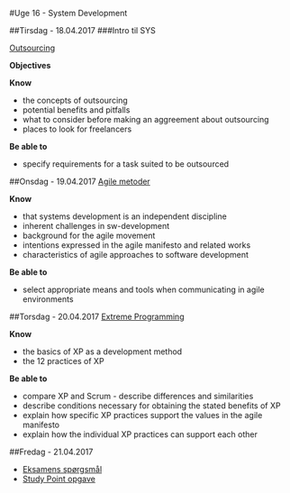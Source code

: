#Uge 16 - System Development

##Tirsdag - 18.04.2017
###Intro til SYS

[Outsourcing](Outsourcing.md)

**Objectives**

**Know**
- the concepts of outsourcing
- potential benefits and pitfalls
- what to consider before making an aggreement about outsourcing
- places to look for freelancers

**Be able to**
- specify requirements for a task suited to be outsourced


##Onsdag - 19.04.2017
[Agile metoder](https://github.com/CphBusCosSem3/week11-System_Development/blob/master/Agile_metoder.md)

**Know**
- that systems development is an independent discipline
- inherent challenges in sw-development
- background for the agile movement
- intentions expressed in the agile manifesto and related works
- characteristics of agile approaches to software development

**Be able to**
- select appropriate means and tools when communicating in agile environments

##Torsdag - 20.04.2017
[Extreme Programming](https://github.com/CphBusCosSem3/week11-System_Development/blob/master/xp.md)

**Know**
- the basics of XP as a development method
- the 12 practices of XP

**Be able to**
- compare XP and Scrum - describe differences and similarities
- describe conditions necessary for obtaining the stated benefits of XP
- explain how specific XP practices support the values in the agile manifesto
- explain how the individual XP practices can support each other


##Fredag - 21.04.2017
* [Eksamens spørgsmål](https://github.com/CphBusCosSem3/week11-System_Development/blob/master/Exam_Questions_week_1.pdf)
* [Study Point opgave](https://github.com/CphBusCosSem3/week11-System_Development/blob/master/SP_exercise_outsourcing.pdf)
